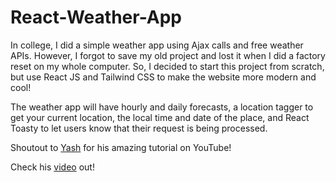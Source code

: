 # React-Weather-App
In college, I did a simple weather app using Ajax calls and free weather APIs. However, I forgot to save my old project and lost it when I did a factory reset on my whole computer. 
So, I decided to start this project from scratch, but use React JS and Tailwind CSS to make the website more modern and cool!

The weather app will have hourly and daily forecasts, a location tagger to get your current location, the local time and date of the place, and React Toasty to let users know that their request is being processed. 

Shoutout to [Yash](https://github.com/theyashpatel) for his amazing tutorial on YouTube!

Check his [video](https://www.youtube.com/watch?v=cWk5EKVxrgo&ab_channel=ProgrammingWithYash) out!

